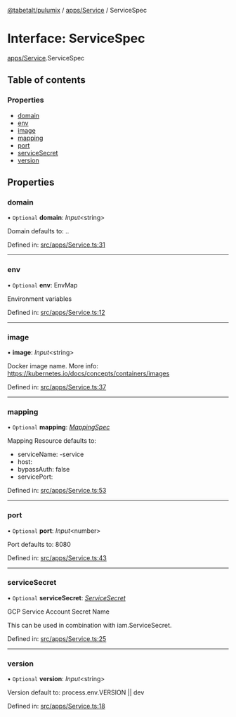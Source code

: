 [@tabetalt/pulumix](../README.md) / [apps/Service](../modules/apps_service.md) / ServiceSpec

# Interface: ServiceSpec

[apps/Service](../modules/apps_service.md).ServiceSpec

## Table of contents

### Properties

- [domain](apps_service.servicespec.md#domain)
- [env](apps_service.servicespec.md#env)
- [image](apps_service.servicespec.md#image)
- [mapping](apps_service.servicespec.md#mapping)
- [port](apps_service.servicespec.md#port)
- [serviceSecret](apps_service.servicespec.md#servicesecret)
- [version](apps_service.servicespec.md#version)

## Properties

### domain

• `Optional` **domain**: *Input*<string\>

Domain
defaults to: <name>.<mayor-version>.<default-domain>

Defined in: [src/apps/Service.ts:31](https://github.com/tabetalt/pulumix/blob/996dcb8/src/apps/Service.ts#L31)

___

### env

• `Optional` **env**: EnvMap

Environment variables

Defined in: [src/apps/Service.ts:12](https://github.com/tabetalt/pulumix/blob/996dcb8/src/apps/Service.ts#L12)

___

### image

• **image**: *Input*<string\>

Docker image name.
More info: https://kubernetes.io/docs/concepts/containers/images

Defined in: [src/apps/Service.ts:37](https://github.com/tabetalt/pulumix/blob/996dcb8/src/apps/Service.ts#L37)

___

### mapping

• `Optional` **mapping**: [*MappingSpec*](ambassador_mapping.mappingspec.md)

Mapping Resource
defaults to:
 - serviceName: <name>-service
 - host: <domain>
 - bypassAuth: false
 - servicePort: <port>

Defined in: [src/apps/Service.ts:53](https://github.com/tabetalt/pulumix/blob/996dcb8/src/apps/Service.ts#L53)

___

### port

• `Optional` **port**: *Input*<number\>

Port
defaults to: 8080

Defined in: [src/apps/Service.ts:43](https://github.com/tabetalt/pulumix/blob/996dcb8/src/apps/Service.ts#L43)

___

### serviceSecret

• `Optional` **serviceSecret**: [*ServiceSecret*](../classes/iam_servicesecret.servicesecret.md)

GCP Service Account Secret Name

This can be used in combination with iam.ServiceSecret.

Defined in: [src/apps/Service.ts:25](https://github.com/tabetalt/pulumix/blob/996dcb8/src/apps/Service.ts#L25)

___

### version

• `Optional` **version**: *Input*<string\>

Version
default to: process.env.VERSION || dev

Defined in: [src/apps/Service.ts:18](https://github.com/tabetalt/pulumix/blob/996dcb8/src/apps/Service.ts#L18)
